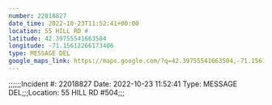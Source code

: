 ```yaml
---
number: 22018827
date_time: 2022-10-23T11:52:41+00:00
location: 55 HILL RD #
latitude: 42.39755541663504
longitude: -71.15612266173406
type: MESSAGE DEL
google_maps_link: https://maps.google.com/?q=42.39755541663504,-71.15612266173406
---
```


;;;;;;Incident #: 22018827  Date: 2022-10-23 11:52:41   Type: MESSAGE DEL;;;Location: 55 HILL RD #504;;;
